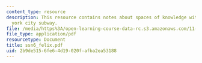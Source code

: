 ```yaml
---
content_type: resource
description: This resource contains notes about spaces of knowledge within the new
  york city subway.
file: /media/https%3A/open-learning-course-data-rc.s3.amazonaws.com/11-329-social-theory-and-the-city-fall-2005/2b9de5156fe64d19020fafba2ea53188_ssn6_felix.pdf
file_type: application/pdf
resourcetype: Document
title: ssn6_felix.pdf
uid: 2b9de515-6fe6-4d19-020f-afba2ea53188
---
```

